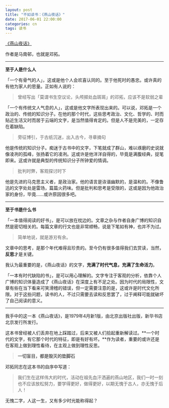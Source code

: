 ```yaml
---
layout: post
title: "不如读书：《燕山夜话》"
date: 2017-06-01 22:00:00
categories: cn
tags: 读书
---
```



[《燕山夜话》](https://book.douban.com/subject/1962902/)

作者是马南邨，也就是邓拓。

---

**至于人是什么人**

「一个有骨气的人」，这或是他个人会欢喜认同的。至于他死时的愚忠。或许真的有他为家人的思量。正如有人说的：

> 曾经写出「莫谓书生空议论，头颅掷处血斑斑」的邓拓，应该不是软弱之辈

「一个有传统文人气息的人」，这或是他文字所表现出来的。可以说，邓拓是一个政治的、传统的知识分子。在他的那个时代，这些思考政治、文化、哲学的、时而贴近生活又时而居于云端的文字，是当然值得肯定的。但是人不是完美的，一定存在着缺陷。

> 旁征博引，于古纸沉迷，出入古今，寻章摘句

他是传统的知识分子。痴迷于古书中的文字，下笔就成了群山，难以琢磨的史说就像凌冽的孤峰，张扬着它的凌冽。这或许是他洋洋自得的，毕竟是满腹经典，捉笔即来。这或许就是典型的传统知识分子所钟爱的情调。

> 批判时弊，客观探讨时下

他是先进的马克思主义者，是政治家。他的语言是诙谐幽默的，是温和的。不像鲁迅的文字处处是雷场，篇篇火药味。但是批判和思考是受限的，这或是因为他政治家的身份，毕竟……或许原因很多吧。

---

**至于书是什么书**

「一本值得阅读的好书」，是可以放在枕边的。文章之杂与作者自身广博的知识自然是密切相关的。每篇文章的行文也是非常顺畅，说是下笔如有神，也并不为过。

> 简单地说，就是游刃有余。

文章中的思考，是那个年代难得且珍贵的。至今仍有很多值得我们去赏读，当然，**反思**才是关键。

我认为最重要的是，《燕山夜话》的文字，**充满了时代气息，充满了生命活力**。

「一本有时代缺陷的书」，是可以用心理解的。文字专注于客观的分析，依靠个人广博的知识体量造成了《燕山夜话》在深度上有不足之处。因为时代的局限性，文章有些在当下看来可笑滑稽的错误，但一定需要注意的是，这或许是时代文化所限。对于这些问题，读书的人，不过只需要去读和反思罢了，过于阐释可能就破坏了自己阅读的意义。

---

我手中的这一本《燕山夜话》，是1979年4月新1版，由北京出版社出版，新华书店北京发行所发行。

这本书曾经被人们丢弃在地上踩踏过，后来又被人们拾起重新解读过。**一个时代的文字，有它那个时代的特征，即是有好有坏。**作为读者，重要的或许还是在客观上做到理性看待，在主观上做到理性反思。

> **一切盲目，都是毁灭的垫脚石**

邓拓同志在这本书的自序中写道：

>我们生在这样伟大的时代，活动在祖先血汗洒遍的燕山地区，我们一时一刻也不应该放松努力，要学得更好，做得更好，以期无愧于古人，亦无愧于后人！

无愧二字，人这一生，又有多少时光能称得起？